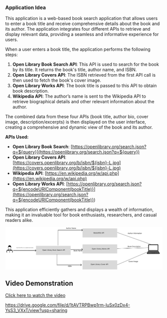 ### Application Idea

This application is a web-based book search application that allows users to enter a book title and receive comprehensive details about the book and its author. The application integrates four different APIs to retrieve and display relevant data, providing a seamless and informative experience for users.

When a user enters a book title, the application performs the following steps:

1. **Open Library Book Search API**: This API is used to search for the book by its title. It returns the book's title, author name, and ISBN.
2. **Open Library Covers API**: The ISBN retrieved from the first API call is then used to fetch the book's cover image.
3. **Open Library Works API**: The book title is passed to this API to obtain book description.
4. **Wikipedia API**: The author’s name is sent to the Wikipedia API to retrieve biographical details and other relevant information about the author.

The combined data from these four APIs (book title, author bio, cover image, description/excerpts) is then displayed on the user interface, creating a comprehensive and dynamic view of the book and its author.

**APIs Used:**

- **Open Library Book Search**: [https://openlibrary.org/search.json?q=${query}](https://openlibrary.org/search.json?q=${query})
- **Open Library Covers API**: [https://covers.openlibrary.org/b/isbn/${isbn}-L.jpg](https://covers.openlibrary.org/b/isbn/${isbn}-L.jpg)
- **Wikipedia API**: [https://en.wikipedia.org/w/api.php](https://en.wikipedia.org/w/api.php)
- **Open Library Works API**: [https://openlibrary.org/search.json?q=${encodeURIComponent(bookTitle)}](<https://openlibrary.org/search.json?q=${encodeURIComponent(bookTitle)}>)

This application efficiently gathers and displays a wealth of information, making it an invaluable tool for book enthusiasts, researchers, and casual readers alike.

![alt text](<API Workflow.jpg>)

## Video Demonstration

[Click here to watch the video](https://drive.google.com/file/d/1tAVTRPBwp1rm-luSx0zDx4-YsS3_VXxT/view?usp=drive_link)

https://drive.google.com/file/d/1tAVTRPBwp1rm-luSx0zDx4-YsS3_VXxT/view?usp=sharing
